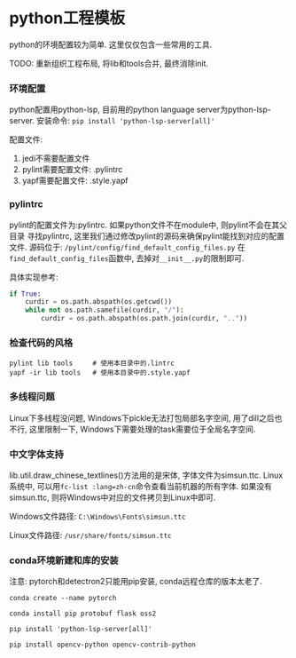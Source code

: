 # python工程模板

python的环境配置较为简单. 这里仅仅包含一些常用的工具.

TODO: 重新组织工程布局, 将lib和tools合并, 最终消除init.


### 环境配置

python配置用python-lsp, 目前用的python language server为python-lsp-server.
安装命令: `pip install 'python-lsp-server[all]'`

配置文件:

1. jedi不需要配置文件
2. pylint需要配置文件: .pylintrc
3. yapf需要配置文件: .style.yapf


### pylintrc

pylint的配置文件为:pylintrc. 如果python文件不在module中, 则pylint不会在其父目录
寻找pylintrc, 这里我们通过修改pylint的源码来确保pylint能找到对应的配置文件.
源码位于: `/pylint/config/find_default_config_files.py`
在`find_default_config_files`函数中, 去掉对`__init__.py`的限制即可.

具体实现参考:

``` python
if True:
    curdir = os.path.abspath(os.getcwd())
    while not os.path.samefile(curdir, "/"):
        curdir = os.path.abspath(os.path.join(curdir, ".."))
```


### 检查代码的风格

``` shell
pylint lib tools     # 使用本目录中的.lintrc
yapf -ir lib tools   # 使用本目录中的.style.yapf
```


### 多线程问题

Linux下多线程没问题, Windows下pickle无法打包局部名字空间, 用了dill之后也不行,
这里限制一下, Windows下需要处理的task需要位于全局名字空间.


### 中文字体支持

lib.util.draw_chinese_textlines()方法用的是宋体, 字体文件为simsun.ttc.
Linux系统中, 可以用`fc-list :lang=zh-cn`命令查看当前机器的所有字体.
如果没有simsun.ttc, 则将Windows中对应的文件拷贝到Linux中即可.

Windows文件路径: `C:\Windows\Fonts\simsun.ttc`

Linux文件路径: `/usr/share/fonts/simsun.ttc`


### conda环境新建和库的安装

注意: pytorch和detectron2只能用pip安装, conda远程仓库的版本太老了.

``` shell
conda create --name pytorch

conda install pip protobuf flask oss2

pip install 'python-lsp-server[all]'

pip install opencv-python opencv-contrib-python
```
